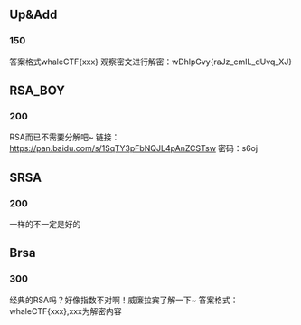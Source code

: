 ## Up&Add

### 150

答案格式whaleCTF{xxx}
观察密文进行解密：wDhlpGvy{raJz_cmIL_dUvq_XJ}

## RSA_BOY

### 200

RSA而已不需要分解吧~
链接：<https://pan.baidu.com/s/1SqTY3pFbNQJL4pAnZCSTsw> 密码：s6oj

## SRSA

### 200

一样的不一定是好的

## Brsa

### 300

经典的RSA吗？好像指数不对啊！威廉拉宾了解一下~
答案格式：whaleCTF{xxx},xxx为解密内容